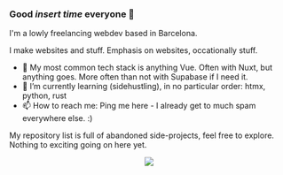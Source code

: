 ### Good *insert time* everyone 👋

I'm a lowly freelancing webdev based in Barcelona. 

I make websites and stuff. Emphasis on websites, occationally stuff.

- 💾 My most common tech stack is anything Vue. Often with Nuxt, but anything goes. More often than not with Supabase if I need it.
- 🌱 I’m currently learning (sidehustling), in no particular order: htmx, python, rust
- 📫 How to reach me: Ping me here - I already get to much spam everywhere else. :) 

My repository list is full of abandoned side-projects, feel free to explore. Nothing to exciting going on here yet.

<p align="center">
  <img src="https://github-readme-stats.vercel.app/api/top-langs/?username=christ-offer&langs_count=7&theme=gruvbox-light.svg" />
</p>
